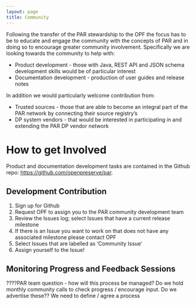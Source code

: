 ```yaml
---
layout: page
title: Community
---
```


Following the transfer of the PAR stewardship to the OPF the focus has to be to educate and engage the community with the concepts of PAR and in doing so to encourage greater community involvement. Specifically we are looking towards the community to help with:

* Product development - those with Java, REST API and JSON schema development skills would be of particular interest
* Documentation development - production of user guides and release notes

In addition we would particularly welcome contribution from:

* Trusted sources - those that are able to become an integral part of the PAR network by connecting their source registry’s
* DP system vendors - that would be interested in participating in and extending the PAR DP vendor network 

# How to get Involved
Product and documentation development tasks are contained in the Github repo: https://github.com/openpreserve/par. 

## Development Contribution
1. Sign up for Github
2. Request OPF to assign you to the PAR community development team
3. Review the Issues log; select Issues that have a current release milestone 
4. If there is an Issue you want to work on that does not have any associated milestone please contact OPF
5. Select Issues that are labelled as ‘Community Issue’
6. Assign yourself to the Issue! 

## Monitoring Progress and Feedback Sessions
????PAR team question - how will this process be managed? Do we hold monthly community calls to check progress / encourage input. Do we advertise these?? We need to define / agree a process

